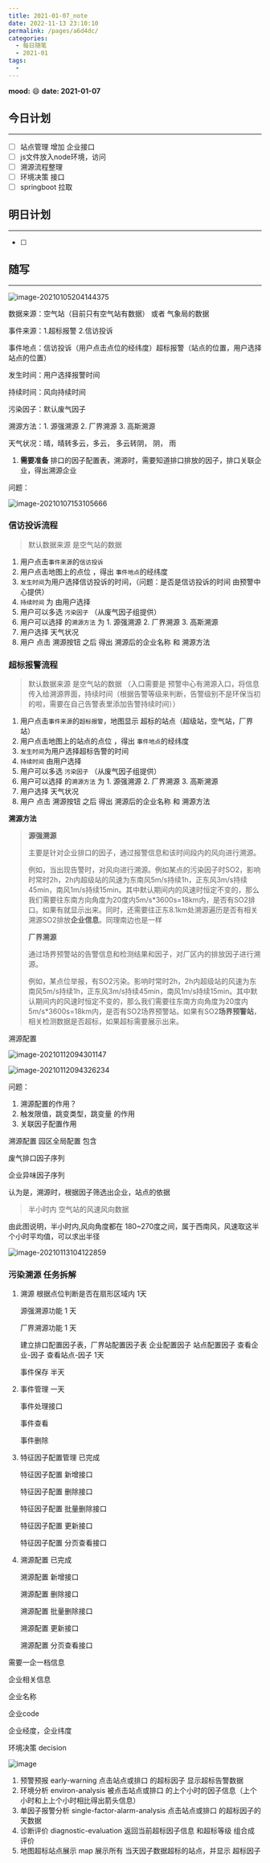 ```yaml
---
title: 2021-01-07_note
date: 2022-11-13 23:10:10
permalink: /pages/a6d4dc/
categories:
  - 每日随笔
  - 2021-01
tags:
  - 
---
```

**mood:** :smile:  																		**date: 2021-01-07**  
## 今日计划  
------
- [ ]  站点管理 增加 企业接口
- [ ]  js文件放入node环境，访问
- [ ]  溯源流程整理
- [ ]  环境决策 接口
- [ ]  springboot 拉取
## 明日计划

------
- [ ]  
## 随写 
------

![image-20210105204144375](D:\project\vscode\gitlab\blog\myBlog\docs\每日随笔\2021-01-07_note.assets\image-20210105204144375.png)

数据来源：空气站（目前只有空气站有数据） 或者 气象局的数据

事件来源：1.超标报警 2.信访投诉 

事件地点：信访投诉（用户点击点位的经纬度）超标报警（站点的位置，用户选择站点的位置）

发生时间：用户选择报警时间

持续时间：风向持续时间

污染因子：默认废气因子

溯源方法：1. 源强溯源 2. 厂界溯源 3. 高斯溯源

天气状况：晴，晴转多云，多云， 多云转阴， 阴， 雨



1. **需要准备** 排口的因子配置表，溯源时，需要知道排口排放的因子，排口关联企业，得出溯源企业

问题：

![image-20210107153105666](D:\project\vscode\gitlab\blog\myBlog\docs\每日随笔\2021-01-07_note.assets\image-20210107153105666.png)



### 信访投诉流程

> 默认数据来源 是空气站的数据	

1. 用户点击`事件来源`的`信访投诉`
2. 用户点击地图上的点位 ，得出 `事件地点`的经纬度
3. `发生时间`为用户选择信访投诉的时间，（问题：是否是信访投诉的时间 由预警中心提供）
4. `持续时间` 为 由用户选择  
5. 用户可以多选 `污染因子` （从废气因子组提供）
6. 用户可以选择 的`溯源方法` 为 1. 源强溯源 2. 厂界溯源 3. 高斯溯源
7. 用户选择 天气状况
8. 用户 点击 溯源按钮 之后 得出 溯源后的企业名称 和 溯源方法





### 超标报警流程

> 默认数据来源 是空气站的数据	（入口需要是 预警中心有溯源入口，将信息传入给溯源界面，持续时间（根据告警等级来判断，告警级别不是环保当初的啦，需要在自己告警表里添加告警持续时间））

1. 用户点击`事件来源`的`超标报警`，地图显示 超标的站点（超级站，空气站，厂界站）
2. 用户点击地图上的站点的点位 ，得出 `事件地点`的经纬度
3. `发生时间`为用户选择超标告警的时间
4. `持续时间` 由用户选择  
5. 用户可以多选 `污染因子` （从废气因子组提供）
6. 用户可以选择 的`溯源方法` 为 1. 源强溯源 2. 厂界溯源 3. 高斯溯源
7. 用户选择 天气状况
8. 用户 点击 溯源按钮 之后 得出 溯源后的企业名称 和 溯源方法



**溯源方法**

> **源强溯源**
>
> 主要是针对企业排口的因子，通过报警信息和该时间段内的风向进行溯源。
>
> 例如，当出现告警时，对风向进行溯源。例如某点的污染因子时SO2，影响时常时2h，2h内超级站的风速为东南风5m/s持续1h，正东风3m/s持续45min，南风1m/s持续15min。其中默认期间内的风速时恒定不变的，那么我们需要往东南方向角度为20度内5m/s*3600s=18km内，是否有SO2排口。如果有就显示出来。同时，还需要往正东8.1km处溯源遍历是否有相关溯源SO2排放**企业信息**。同理南边也是一样
>
> **厂界溯源**
>
> 通过场界预警站的告警信息和检测结果和因子，对厂区内的排放因子进行溯源。
>
> 例如，某点位举报，有SO2污染。影响时常时2h，2h内超级站的风速为东南风5m/s持续1h，正东风3m/s持续45min，南风1m/s持续15min。其中默认期间内的风速时恒定不变的，那么我们需要往东南方向角度为20度内5m/s*3600s=18km内，是否有SO2场界预警站。如果有SO2**场界预警站**，相关检测数据是否超标，如果超标需要展示出来。





溯源配置

![image-20210112094301147](D:\project\vscode\gitlab\blog\myBlog\docs\每日随笔\2021-01-07_note.assets\image-20210112094301147.png)

![image-20210112094326234](D:\project\vscode\gitlab\blog\myBlog\docs\每日随笔\2021-01-07_note.assets\image-20210112094326234.png)

问题：

1. 溯源配置的作用？
2. 触发限值，跳变类型，跳变量 的作用
3. 关联因子配置作用



溯源配置 园区全局配置 包含

废气排口因子序列

企业异味因子序列

认为是，溯源时，根据因子筛选出企业，站点的依据



>  半小时内 空气站的风速风向数据

由此图说明，半小时内,风向角度都在 180~270度之间，属于西南风，风速取这半个小时平均值，可以求出半径

![image-20210113104122859](D:\project\vscode\gitlab\blog\myBlog\docs\每日随笔\2021-01-07_note.assets\image-20210113104122859.png)

### 污染溯源 任务拆解

1. 溯源 根据点位判断是否在扇形区域内 1天

   源强溯源功能  1 天

   厂界溯源功能 1 天

   建立排口配置因子表，厂界站配置因子表  企业配置因子 站点配置因子 查看企业-因子 查看站点-因子 1天

   事件保存 半天

   

2. 事件管理 一天

   事件处理接口 

   事件查看

   事件删除

   

   

3. 特征因子配置管理 已完成

   特征因子配置 新增接口

   特征因子配置 删除接口

   特征因子配置 批量删除接口

   特征因子配置 更新接口

   特征因子配置 分页查看接口

   

4. 溯源配置 已完成

   溯源配置 新增接口

   溯源配置 删除接口

   溯源配置 批量删除接口

   溯源配置 更新接口

   溯源配置 分页查看接口





需要一企一档信息

企业相关信息

企业名称

企业code

企业经度，企业纬度



环境决策 decision

![image](D:\project\vscode\gitlab\blog\myBlog\docs\每日随笔\2021-01-07_note.assets\image.png)

1. 预警预报  early-warning 点击站点或排口 的超标因子 显示超标告警数据
2. 环境分析 environ-analysis 被点击站点或排口 的上个小时的因子信息（上个小时和上上个小时相比得出箭头信息）
3. 单因子报警分析 single-factor-alarm-analysis 点击站点或排口 的超标因子的天数据
4. 诊断评价 diagnostic-evaluation 返回当前超标因子信息 和超标等级 组合成评价
5. 地图超标站点展示 map 展示所有 当天因子数据超标的站点，并显示 超标因子 









